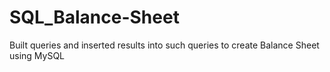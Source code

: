 # SQL_Balance-Sheet
Built queries and inserted results into such queries to create Balance Sheet using MySQL
